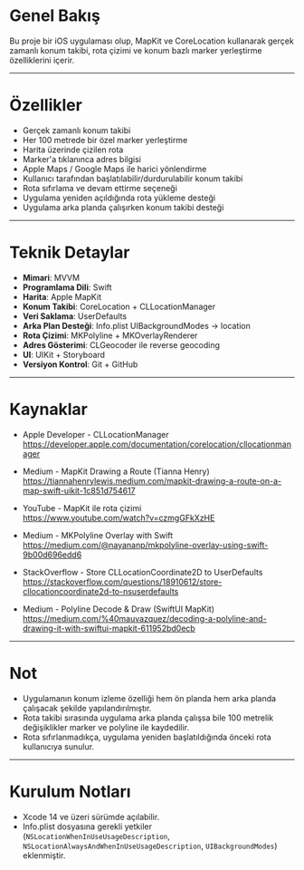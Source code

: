 # Genel Bakış

Bu proje bir iOS uygulaması olup, MapKit ve CoreLocation kullanarak gerçek zamanlı konum takibi, rota çizimi ve konum bazlı marker yerleştirme özelliklerini içerir.

---

# Özellikler

- Gerçek zamanlı konum takibi
- Her 100 metrede bir özel marker yerleştirme
- Harita üzerinde çizilen rota 
- Marker'a tıklanınca adres bilgisi
- Apple Maps / Google Maps ile harici yönlendirme
- Kullanıcı tarafından başlatılabilir/durdurulabilir konum takibi
- Rota sıfırlama ve devam ettirme seçeneği
- Uygulama yeniden açıldığında rota yükleme desteği 
- Uygulama arka planda çalışırken konum takibi desteği

---

# Teknik Detaylar

- **Mimari**: MVVM
- **Programlama Dili**: Swift
- **Harita**: Apple MapKit
- **Konum Takibi**: CoreLocation + CLLocationManager
- **Veri Saklama**: UserDefaults
- **Arka Plan Desteği**: Info.plist UIBackgroundModes → location
- **Rota Çizimi**: MKPolyline + MKOverlayRenderer
- **Adres Gösterimi**: CLGeocoder ile reverse geocoding
- **UI**: UIKit + Storyboard
- **Versiyon Kontrol**: Git + GitHub

---

# Kaynaklar

- Apple Developer - CLLocationManager  
  https://developer.apple.com/documentation/corelocation/cllocationmanager

- Medium - MapKit Drawing a Route (Tianna Henry)  
  https://tiannahenrylewis.medium.com/mapkit-drawing-a-route-on-a-map-swift-uikit-1c851d754617

- YouTube - MapKit ile rota çizimi  
  https://www.youtube.com/watch?v=czmgGFkXzHE

- Medium - MKPolyline Overlay with Swift  
  https://medium.com/@nayananp/mkpolyline-overlay-using-swift-9b00d696edd6

- StackOverflow - Store CLLocationCoordinate2D to UserDefaults  
  https://stackoverflow.com/questions/18910612/store-cllocationcoordinate2d-to-nsuserdefaults

- Medium - Polyline Decode & Draw (SwiftUI MapKit)  
  https://medium.com/%40mauvazquez/decoding-a-polyline-and-drawing-it-with-swiftui-mapkit-611952bd0ecb

---

# Not

- Uygulamanın konum izleme özelliği hem ön planda hem arka planda çalışacak şekilde yapılandırılmıştır.
- Rota takibi sırasında uygulama arka planda çalışsa bile 100 metrelik değişiklikler marker ve polyline ile kaydedilir.
- Rota sıfırlanmadıkça, uygulama yeniden başlatıldığında önceki rota kullanıcıya sunulur.

---

# Kurulum Notları

- Xcode 14 ve üzeri sürümde açılabilir.
- Info.plist dosyasına gerekli yetkiler (`NSLocationWhenInUseUsageDescription`, `NSLocationAlwaysAndWhenInUseUsageDescription`, `UIBackgroundModes`) eklenmiştir.
